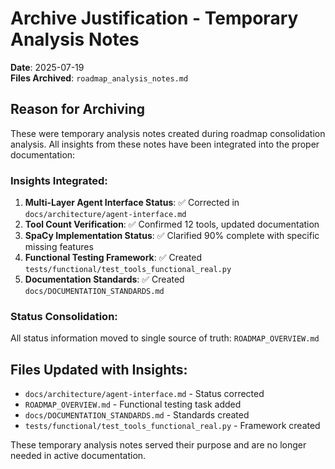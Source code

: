 # Archive Justification - Temporary Analysis Notes

**Date**: 2025-07-19  
**Files Archived**: `roadmap_analysis_notes.md`

## Reason for Archiving
These were temporary analysis notes created during roadmap consolidation analysis. All insights from these notes have been integrated into the proper documentation:

### Insights Integrated:
1. **Multi-Layer Agent Interface Status**: ✅ Corrected in `docs/architecture/agent-interface.md` 
2. **Tool Count Verification**: ✅ Confirmed 12 tools, updated documentation
3. **SpaCy Implementation Status**: ✅ Clarified 90% complete with specific missing features
4. **Functional Testing Framework**: ✅ Created `tests/functional/test_tools_functional_real.py`
5. **Documentation Standards**: ✅ Created `docs/DOCUMENTATION_STANDARDS.md`

### Status Consolidation:
All status information moved to single source of truth: `ROADMAP_OVERVIEW.md`

## Files Updated with Insights:
- `docs/architecture/agent-interface.md` - Status corrected
- `ROADMAP_OVERVIEW.md` - Functional testing task added  
- `docs/DOCUMENTATION_STANDARDS.md` - Standards created
- `tests/functional/test_tools_functional_real.py` - Framework created

These temporary analysis notes served their purpose and are no longer needed in active documentation.
